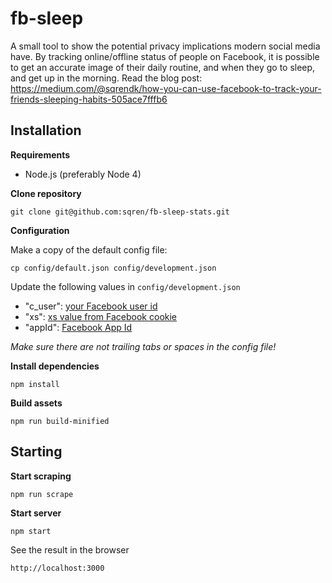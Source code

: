 # fb-sleep

A small tool to show the potential privacy implications modern social media have.
By tracking online/offline status of people on Facebook, it is possible to get an accurate image of their daily routine, and when they go to sleep, and get up in the morning.
Read the blog post: https://medium.com/@sqrendk/how-you-can-use-facebook-to-track-your-friends-sleeping-habits-505ace7fffb6

## Installation

**Requirements**
 - Node.js (preferably Node 4)

**Clone repository**
```
git clone git@github.com:sqren/fb-sleep-stats.git
```

**Configuration**

Make a copy of the default config file:
```
cp config/default.json config/development.json
```

Update the following values in `config/development.json`
 - "c_user": [your Facebook user id](http://findmyfbid.com/)
 -  "xs": [xs value from Facebook cookie](https://gist.github.com/sqren/0e4563f258c9e85e4ae1)
 - "appId": [Facebook App Id](https://gist.github.com/sqren/1ac0f5d316fcbd46d8c1)

*Make sure there are not trailing tabs or spaces in the config file!*

**Install dependencies**
```
npm install
```

**Build assets**
```
npm run build-minified
```

## Starting

**Start scraping**
```
npm run scrape
```

**Start server**
```
npm start
```

See the result in the browser
```
http://localhost:3000
```
